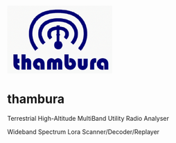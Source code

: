 <img src="docs/images/logo.png" width="48%">

# thambura
Terrestrial High-Altitude MultiBand Utility Radio Analyser

Wideband Spectrum Lora Scanner/Decoder/Replayer
